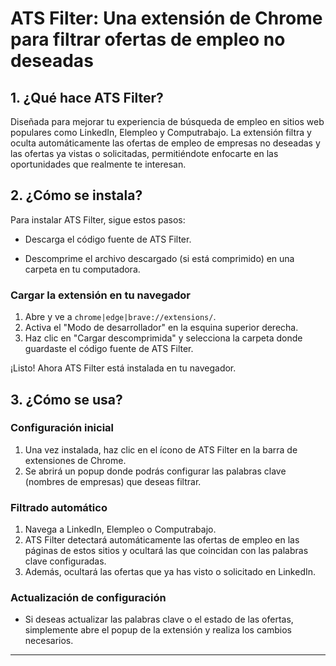 # ATS Filter: Una extensión de Chrome para filtrar ofertas de empleo no deseadas

## 1. ¿Qué hace ATS Filter?

Diseñada para mejorar tu experiencia de búsqueda de empleo en sitios web populares como LinkedIn, Elempleo y Computrabajo. La extensión filtra y oculta automáticamente las ofertas de empleo de empresas no deseadas y las ofertas ya vistas o solicitadas, permitiéndote enfocarte en las oportunidades que realmente te interesan.

## 2. ¿Cómo se instala?

Para instalar ATS Filter, sigue estos pasos:

- Descarga el código fuente de ATS Filter.

- Descomprime el archivo descargado (si está comprimido) en una carpeta en tu computadora.

### Cargar la extensión en tu navegador

1. Abre y ve a `chrome|edge|brave://extensions/`.
2. Activa el "Modo de desarrollador" en la esquina superior derecha.
3. Haz clic en "Cargar descomprimida" y selecciona la carpeta donde guardaste el código fuente de ATS Filter.

¡Listo! Ahora ATS Filter está instalada en tu navegador.

## 3. ¿Cómo se usa?

### Configuración inicial

1. Una vez instalada, haz clic en el ícono de ATS Filter en la barra de extensiones de Chrome.
2. Se abrirá un popup donde podrás configurar las palabras clave (nombres de empresas) que deseas filtrar.

### Filtrado automático

1. Navega a LinkedIn, Elempleo o Computrabajo.
2. ATS Filter detectará automáticamente las ofertas de empleo en las páginas de estos sitios y ocultará las que coincidan con las palabras clave configuradas.
3. Además, ocultará las ofertas que ya has visto o solicitado en LinkedIn.

### Actualización de configuración

- Si deseas actualizar las palabras clave o el estado de las ofertas, simplemente abre el popup de la extensión y realiza los cambios necesarios.

---

